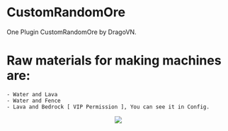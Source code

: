 # CustomRandomOre
One Plugin CustomRandomOre by DragoVN.
# Raw materials for making machines are: 
    - Water and Lava
    - Water and Fence
    - Lava and Bedrock [ VIP Permission ], You can see it in Config.
<p align="center">
  <img src="https://www.tynker.com/minecraft/api/block?id=578a8c1065e4f2ce648b4567&w=400&h=400&width=400&height=400&mode=contain&format=jpg&quality=75&cache=1m&v=1468697616"/>
</p>
